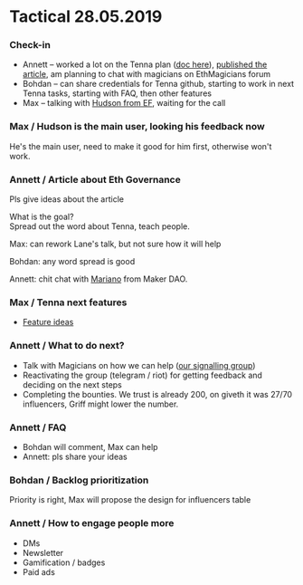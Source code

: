 # Tactical 28.05.2019

### Check-in

* Annett – worked a lot on the Tenna plan \([doc here](https://docs.google.com/document/d/1YFVTqNoo720xP40lpy87NdZHFgJF8BbwROo8MNJSmkg/edit)\), [published the article](https://medium.com/@tennagraph/introducing-tennagraph-b9776e428bc0), am planning to chat with magicians on EthMagicians forum
* Bohdan – can share credentials for Tenna github, starting to work in next Tenna tasks, starting with FAQ, then other features
* Max – talking with [Hudson from EF](https://docs.google.com/document/d/1Z9RAtkhMjSKR8q3v8cmOgvPRZq_VeAeN0BD49nrtCxg/edit#heading=h.m4glnudggt1x), waiting for the call

### Max / Hudson is the main user, looking his feedback now

He's the main user, need to make it good for him first, otherwise won't work.

### Annett / Article about Eth Governance

Pls give ideas about the article

What is the goal?  
Spread out the word about Tenna, teach people.

Max: can rework Lane's talk, but not sure how it will help

Bohdan: any word spread is good

Annett: chit chat with [Mariano](https://twitter.com/nanexcool?lang=en) from Maker DAO.

### Max / Tenna next features

* [Feature ideas](https://docs.google.com/document/d/1Z9RAtkhMjSKR8q3v8cmOgvPRZq_VeAeN0BD49nrtCxg/edit#)

### Annett / What to do next?

* Talk with Magicians on how we can help \([our signalling group](https://ethereum-magicians.org/c/working-groups/signaling-ring)\)
* Reactivating the group \(telegram / riot\) for getting feedback and deciding on the next steps
* Completing the bounties. We trust is already 200, on giveth it was 27/70 influencers, Griff might lower the number.

### Annett / FAQ

* Bohdan will comment, Max can help
* Annett: pls share your ideas

### Bohdan / Backlog prioritization

Priority is right, Max will propose the design for influencers table

### Annett / How to engage people more

* DMs
* Newsletter
* Gamification / badges
* Paid ads

